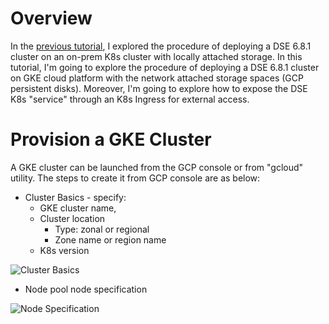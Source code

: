 # Overview

In the [previous tutorial](https://github.com/yabinmeng/dseutilities/blob/master/documents/tutorial/k8s/k8s_cass_operator_local.md), I explored the procedure of deploying a DSE 6.8.1 cluster on an on-prem K8s cluster with locally attached storage. In this tutorial, I'm going to explore the procedure of deploying a DSE 6.8.1 cluster on GKE cloud platform with the network attached storage spaces (GCP persistent disks). Moreover, I'm going to explore how to expose the DSE K8s "service" through an K8s Ingress for external access.

# Provision a GKE Cluster

A GKE cluster can be launched from the GCP console or from "gcloud" utility. The steps to create it from GCP console are as below:

* Cluster Basics - specify:
  * GKE cluster name,  
  * Cluster location
    * Type: zonal or regional
    * Zone name or region name
  * K8s version 

![Cluster Basics](https://github.com/yabinmeng/dseutilities/blob/master/documents/tutorial/k8s/resources/k8s_cass_operator_gke/images/cluster_basics.png)

* Node pool node specification

![Node Specification](https://github.com/yabinmeng/dseutilities/blob/master/documents/tutorial/k8s/resources/k8s_cass_operator_gke/images/nodes_machine.type.png)
